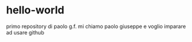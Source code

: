 # hello-world
primo repository di paolo g.f.
mi chiamo paolo giuseppe e voglio imparare ad usare github
